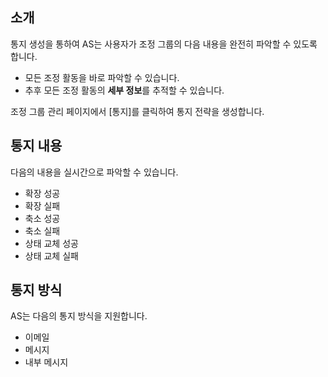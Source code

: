 ## 소개
통지 생성을 통하여 AS는 사용자가 조정 그룹의 다음 내용을 완전히 파악할 수 있도록 합니다.

- 모든 조정 활동을 바로 파악할 수 있습니다.
- 추후 모든 조정 활동의 **세부 정보**를 추적할 수 있습니다.

조정 그룹 관리 페이지에서 [통지]를 클릭하여 통지 전략을 생성합니다.

## 통지 내용

다음의 내용을 실시간으로 파악할 수 있습니다.

- 확장 성공
- 확장 실패
- 축소 성공
- 축소 실패
- 상태 교체 성공
- 상태 교체 실패


## 통지 방식

AS는 다음의 통지 방식을 지원합니다.

- 이메일
- 메시지
- 내부 메시지
 






